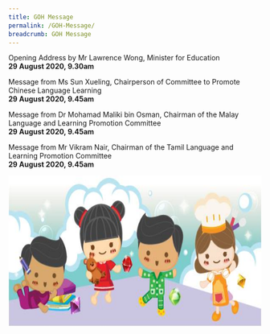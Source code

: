 ```yaml
---
title: GOH Message
permalink: /GOH-Message/
breadcrumb: GOH Message
---
```

<p>
  Opening Address by Mr Lawrence Wong, Minister for Education
<br/>
  <strong>29 August 2020, 9.30am
</strong><br/>

Message from Ms Sun Xueling, Chairperson of Committee to Promote Chinese Language Learning 
<br/>
  <strong>29 August 2020, 9.45am
</strong><br/>
 
Message from Dr Mohamad Maliki bin Osman, Chairman of the Malay Language and Learning Promotion Committee
<br/>
  <strong>29 August 2020, 9.45am
</strong><br/>

Message from Mr Vikram Nair, Chairman of the Tamil Language and Learning Promotion Committee
<br/>
  <strong>29 August 2020, 9.45am
</strong></p>
<div class="image">
  <img src="images/New_footer.jpg" class="Image" width="1000" height="300"></div>
